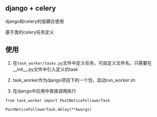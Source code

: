 ## django + celery

django和celery的低耦合使用

基于类的celery任务定义


## 使用

1. 在`task_worker/tasks.py`文件中定义任务，可自定义文件名，只需要在__init__.py文件中引入定义的task

2. task_worker作为django项目下的一个包，启动run_worker.sh

3. 在django中应用中直接调用执行
```
from task_worker import PostNoticeFollowerTask

PostNoticeFollowerTask.delay(**kwargs)
```
